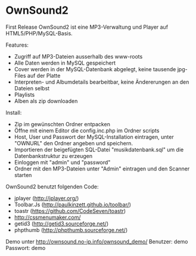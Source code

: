OwnSound2
=========

First Release
OwnSound2 ist eine MP3-Verwaltung und Player auf HTML5/PHP/MySQL-Basis.

Features:
- Zugriff auf MP3-Dateien ausserhalb des www-roots
- Alle Daten werden in MySQL gespeichert
- Cover werden in der MySQL-Datenbank abgelegt, keine tausende jpg-Files auf der Platte
- Interpreten- und Albumdetails bearbeitbar, keine Ändererungen an den Dateien selbst
- Playlists
- Alben als zip downloaden

Install:
- Zip im gewünschten Ordner entpacken
- Öffne mit einem Editor die config.inc.php im Ordner scripts
- Host, User und Passwort der MySQL-Installation eintragen, unter "OWNURL" den Ordner angeben und speichern.
- Importieren der beigefügten SQL-Datei "musikdatenbank.sql" um die Datenbankstruktur zu erzeugen
- Einloggen mit "admin" und "password"
- Ordner mit den MP3-Dateien unter "Admin" eintragen und den Scanner starten

OwnSound2 benutzt folgenden Code:
- jplayer (http://jplayer.org/)
- Toolbar.Js (http://paulkinzett.github.io/toolbar/)
- toastr (https://github.com/CodeSeven/toastr)
- http://cssmenumaker.com/
- getid3 (http://getid3.sourceforge.net/)
- phpthumb (http://phpthumb.sourceforge.net/)

Demo unter http://ownsound.no-ip.info/ownsound_demo/
Benutzer: demo Passwort: demo
